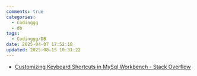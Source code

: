 ```yaml
---
comments: true
categories:
  - Codinggg
  - db
tags:
  - Codinggg/DB
date: 2025-04-07 17:52:18
updated: 2025-08-15 10:31:22
---
```

- [Customizing Keyboard Shortcuts in MySql Workbench - Stack Overflow](https://stackoverflow.com/questions/12043478/customizing-keyboard-shortcuts-in-mysql-workbench)